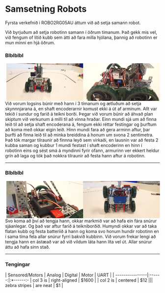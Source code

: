 # Samsetning Robots

Fyrsta verkefnið i ROBO2RG05AU áttum við að setja samann robot. 


Við byrjuðum að setja robotinn samann í öðrum tímanum. Það gekk mis vel, við fengum of lítið kubb sem átti að fara milla hjólana, þannig að robotinn er mun minni en hjá öðrum.

### Blblblbl
<img align="right" width="250" src="https://github.com/Robertingi00/rob2a/blob/master/verkefni1/myndir/site2.jpg">
<img align="right" width="250" src="https://github.com/Robertingi00/rob2a/blob/master/verkefni1/myndir/front2.jpg">
 
   Við vorum logsins búnir með hann í 3 tímanum og ætluðum að setja skynnnjarana á, en shaft encoderarnir komust ekki á út af arminum. Allt  var tekið í sundur og farið á teikni borði. Þegar við vorum búnir að áhvað plan skiptum við verkunum á milli til að vinna hraðar. Einn mundi sjá um að finna leið til að setja shaft encoderana á, fengum ekki réttar festingar og þurftum að koma með okkar eigin leið. Hinn mundi fara að gera arminn aftur, þar þurfti að finna leið til að minka breiddina á honum um svona 2 sentimetra. Það tók margar tilraunir að finnna leyð sem virkaði, en lausnin var að festa 2 kubba saman og kubbur 1 mundi festast í shaft encoderinn en hinn í robotinn eins og sést smá á myndinni fyrir ofann, armurinn ver ekkert heldur grín að laga og tók það nokkra tilraunir að festa hann aftur á robotinn.
   
   ___
### Blblblbl
<img align="right" width="250" src="https://github.com/Robertingi00/rob2a/blob/master/verkefni1/myndir/under.jpg">
<img align="right" width="250" src="https://github.com/Robertingi00/rob2a/blob/master/verkefni1/myndir/middel.jpg">

Svo koma að því að tengja hann, okkar markmið var að hafa ein fára snúrur sjáanlegar. Og það var aftur farið á teikniborðið. Humyndi okkar var að taka flatan kubb og festa batteríið á hann og koma svo honum hundir robotinn en í sama tíma fela allar snúrur fyrri bakvið kubbinn. Við vorum frekar lengi að tengja hann en ástæað var að við vildum láta hann líta vel út. Allar snúrur áttu að hafa sinn stað.


  ___
### Tengingar
| Sensored/Motors | Analog | Digital | Motor | UART |
| ----------------|:------:|:*------:-
| col 3 is        | right-aligned | $1600 |
| col 2 is        | centered      |   $12 |||
 zebra stripes   | are neat      |    $1 |
